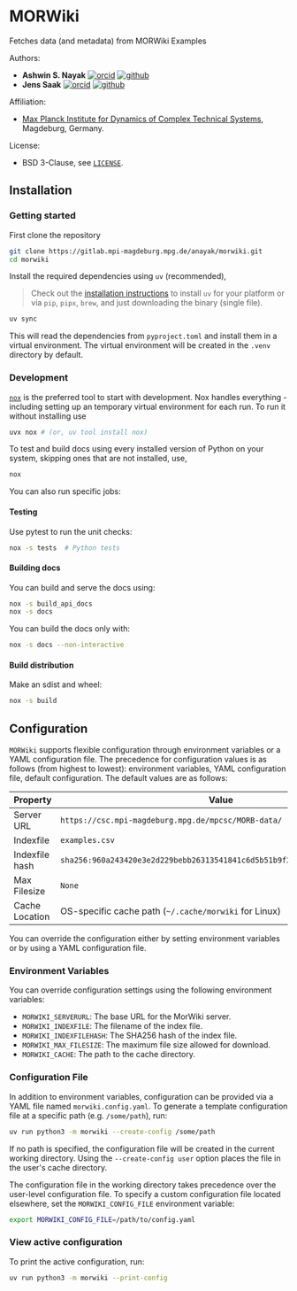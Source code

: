 # MORWiki

<!-- SPHINX-START -->

Fetches data (and metadata) from MORWiki Examples

Authors:
- **Ashwin S. Nayak**
  [![orcid](https://img.shields.io/badge/%20-orcid-black?logo=orcid&style=plastic)](https://orcid.org/0000-0002-9855-2377)
  [![github](https://img.shields.io/badge/%20-gitlab-black?logo=gitlab&style=plastic)](https://gitlab.mpi-magdeburg.mpg.de/anayak)
- **Jens Saak**
  [![orcid](https://img.shields.io/badge/%20-orcid-black?logo=orcid&style=plastic)](https://orcid.org/0000-0001-5567-9637)
  [![github](https://img.shields.io/badge/%20-gitlab-black?logo=gitlab&style=plastic)](https://gitlab.mpi-magdeburg.mpg.de/saak)

Affiliation:
  - [Max Planck Institute for Dynamics of Complex Technical Systems](https://www.mpi-magdeburg.mpg.de), Magdeburg, Germany.

License:
  - BSD 3-Clause, see [`LICENSE`](LICENSE).

## Installation

### Getting started
First clone the repository

```bash
git clone https://gitlab.mpi-magdeburg.mpg.de/anayak/morwiki.git
cd morwiki
```

Install the required dependencies using `uv` (recommended),

> Check out the [installation instructions](https://docs.astral.sh/uv/getting-started/installation/) to install `uv` for your platform or via `pip`, `pipx`, `brew`, and just downloading the binary (single file).

```bash
uv sync
```
This will read the dependencies from `pyproject.toml` and install them in a virtual environment. The virtual environment will be created in the `.venv` directory by default.

### Development

[`nox`](https://nox.thea.codes) is the preferred tool to start with development.
Nox handles everything - including setting up an temporary virtual environment for each run.
To run it without installing use
```bash
uvx nox # (or, uv tool install nox)
```
To test and build docs using every installed version of Python on your system, skipping ones that are not installed, use,
```bash
nox
```
You can also run specific jobs:

#### Testing

Use pytest to run the unit checks:

```bash
nox -s tests  # Python tests
```

#### Building docs
You can build and serve the docs using:
```bash
nox -s build_api_docs
nox -s docs
```

You can build the docs only with:
```bash
nox -s docs --non-interactive
```

#### Build distribution
Make an sdist and wheel:
```bash
nox -s build
```

## Configuration

`MORWiki` supports flexible configuration through environment variables or a YAML configuration file.
The precedence for configuration values is as follows (from highest to lowest): environment variables, YAML configuration file, default configuration.
The default values are as follows:

| Property | Value |
| ---------------|-----------|
| Server URL     | `https://csc.mpi-magdeburg.mpg.de/mpcsc/MORB-data/` |
| Indexfile      | `examples.csv` |
| Indexfile hash | `sha256:960a243420e3e2d229bebb26313541841c6d5b51b9f215d7ca7b77c6b3636791` |
| Max Filesize   | `None` |
| Cache Location | OS-specific cache path (`~/.cache/morwiki` for Linux) |

You can override the configuration either by setting environment variables or by using a YAML configuration file.


### Environment Variables

You can override configuration settings using the following environment variables:

- `MORWIKI_SERVERURL`: The base URL for the MorWiki server.
- `MORWIKI_INDEXFILE`: The filename of the index file.
- `MORWIKI_INDEXFILEHASH`: The SHA256 hash of the index file.
- `MORWIKI_MAX_FILESIZE`: The maximum file size allowed for download.
- `MORWIKI_CACHE`: The path to the cache directory.

### Configuration File

In addition to environment variables, configuration can be provided via a YAML file named `morwiki.config.yaml`.
To generate a template configuration file at a specific path (e.g. `/some/path`), run:

```bash
uv run python3 -m morwiki --create-config /some/path
```
If no path is specified, the configuration file will be created in the current working directory.
Using the `--create-config user` option places the file in the user's cache directory.

The configuration file in the working directory takes precedence over the user-level configuration file.
To specify a custom configuration file located elsewhere, set the `MORWIKI_CONFIG_FILE` environment variable:
```bash
export MORWIKI_CONFIG_FILE=/path/to/config.yaml
```

### View active configuration

To print the active configuration, run:

```bash
uv run python3 -m morwiki --print-config
```
